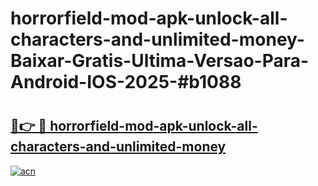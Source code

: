 # horrorfield-mod-apk-unlock-all-characters-and-unlimited-money-Baixar-Gratis-Ultima-Versao-Para-Android-IOS-2025-#b1088

# <h2><a href="https://ainizakaria.my?title=horrorfield-mod-apk-unlock-all-characters-and-unlimited-money&ref=24M">🔗👉 🔴 horrorfield-mod-apk-unlock-all-characters-and-unlimited-money</a></h2>

[![acn](https://github.com/user-attachments/assets/0f9c940e-d8b0-45ae-aac7-cd30a18b3e1c)](https://ainizakaria.my?title=horrorfield-mod-apk-unlock-all-characters-and-unlimited-money&ref=24M)

